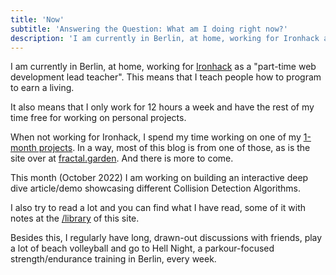 ```yaml
---
title: 'Now'
subtitle: 'Answering the Question: What am I doing right now?'
description: 'I am currently in Berlin, at home, working for Ironhack as a "part-time web development lead teacher". This means that I teach people how to program to earn a living. It also means that I only work for 12 hours a week and have the rest of my time free for working on personal projects.'
---
```


I am currently in Berlin, at home, working for [Ironhack](https://ironhack.com) as
a "part-time web development lead teacher". This means that I teach people how to program to earn a living.

It also means that I only work for 12 hours a week and have the rest of my time free for working on personal projects. 

When not working for Ironhack, I spend my time working on one of my [1-month projects](/1-month-projects). In a way, most of this blog is from one of those, as is the site over at [fractal.garden](https://fractal.garden). And there is more to come.

This month (October 2022) I am working on building an interactive deep dive article/demo showcasing different Collision Detection Algorithms.

I also try to read a lot and you can find what I have read, some of it with notes at the [/library](/library) of this site.

Besides this, I regularly have long, drawn-out discussions with friends, play a lot of beach volleyball and go to Hell Night, a parkour-focused strength/endurance training in Berlin, every week. 